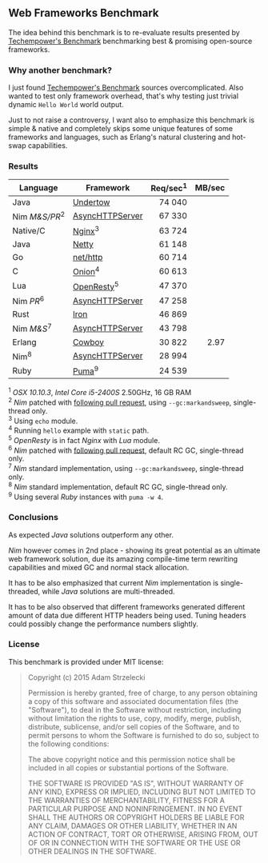 Web Frameworks Benchmark
------------------------
[techempower]: https://www.techempower.com/benchmarks/

The idea behind this benchmark is to re-evaluate results presented by
[Techempower's Benchmark][techempower] benchmarking best & promising
open-source frameworks.


### Why another benchmark?

I just found [Techempower's Benchmark][techempower] sources overcomplicated.
Also wanted to test only framework overhead, that's why testing just trivial
dynamic `Hello World` world output.

Just to not raise a controversy, I want also to emphasize this benchmark is
simple & native and completely skips some unique features of some frameworks
and languages, such as Erlang's natural clustering and hot-swap capabilities.


### Results

[undertow]: http://undertow.io
[netty]: http://netty.io
[go]: http://golang.org/pkg/net/http/
[onion]: https://github.com/davidmoreno/onion
[cowboy]: http://ninenines.eu/docs/en/cowboy/1.0/guide/getting_started/
[nim]: http://nim-lang.org
[puma]: http://puma.io
[echo]: http://wiki.nginx.org/HttpEchoModule
[resty]: http://openresty.org
[iron]: http://ironframework.io
[pull]: https://github.com/Araq/Nim/pull/2244

|  Language    |        Framework        | Req/sec<sup>1</sup> | MB/sec |
| ------------ | ---------------------------------- | --------:| ------:|
| Java         | [Undertow][undertow]               |  74 040  |        |
| Nim *M&S/PR*<sup>2</sup> | [AsyncHTTPServer][nim] |  67 330  |        |
| Native/C     | [Nginx][echo]<sup>3</sup>          |  63 724  |        |
| Java         | [Netty][netty]                     |  61 148  |        |
| Go           | [net/http][go]                     |  60 714  |        |
| C            | [Onion][onion]<sup>4</sup>         |  60 613  |        |
| Lua          | [OpenResty][resty]<sup>5</sup>     |  47 370  |        |
| Nim *PR*<sup>6</sup>     | [AsyncHTTPServer][nim] |  47 258  |        |
| Rust         | [Iron][iron]                       |  46 869  |        |
| Nim *M&S*<sup>7</sup>    | [AsyncHTTPServer][nim] |  43 798  |        |
| Erlang       | [Cowboy][cowboy]                   |  30 822  |  2.97  |
| Nim<sup>8</sup>          | [AsyncHTTPServer][nim] |  28 994  |        |
| Ruby         | [Puma][puma]<sup>9</sup>           |  24 539  |        |

<sup>1</sup> *OSX 10.10.3*, *Intel Core i5-2400S* 2.50GHz, 16 GB RAM  
<sup>2</sup> *Nim* patched with [following pull request][pull],
             using `--gc:markandsweep`, single-thread only.  
<sup>3</sup> Using `echo` module.  
<sup>4</sup> Running `hello` example with `static` path.  
<sup>5</sup> *OpenResty* is in fact *Nginx* with *Lua* module.  
<sup>6</sup> *Nim* patched with [following pull request][pull],
             default RC GC, single-thread only.  
<sup>7</sup> *Nim* standard implementation,
             using `--gc:markandsweep`, single-thread only.  
<sup>8</sup> *Nim* standard implementation,
             default RC GC, single-thread only.  
<sup>9</sup> Using several *Ruby* instances with `puma -w 4`.  


### Conclusions

As expected *Java* solutions outperform any other.

*Nim* however comes in 2nd place - showing its great potential as an ultimate
web framework solution, due its amazing compile-time term rewriting
capabilities and mixed GC and normal stack allocation.

It has to be also emphasized that current *Nim* implementation is
single-threaded, while *Java* solutions are multi-threaded.

It has to be also observed that different frameworks generated different amount
of data due different HTTP headers being used. Tuning headers could possibly
change the performance numbers slightly.

### License

This benchmark is provided under MIT license:

> Copyright (c) 2015 Adam Strzelecki
>
> Permission is hereby granted, free of charge, to any person obtaining
> a copy of this software and associated documentation files (the
> "Software"), to deal in the Software without restriction, including
> without limitation the rights to use, copy, modify, merge, publish,
> distribute, sublicense, and/or sell copies of the Software, and to
> permit persons to whom the Software is furnished to do so, subject to
> the following conditions:
> 
> The above copyright notice and this permission notice shall be
> included in all copies or substantial portions of the Software.
> 
> THE SOFTWARE IS PROVIDED "AS IS", WITHOUT WARRANTY OF ANY KIND,
> EXPRESS OR IMPLIED, INCLUDING BUT NOT LIMITED TO THE WARRANTIES OF
> MERCHANTABILITY, FITNESS FOR A PARTICULAR PURPOSE AND
> NONINFRINGEMENT. IN NO EVENT SHALL THE AUTHORS OR COPYRIGHT HOLDERS BE
> LIABLE FOR ANY CLAIM, DAMAGES OR OTHER LIABILITY, WHETHER IN AN ACTION
> OF CONTRACT, TORT OR OTHERWISE, ARISING FROM, OUT OF OR IN CONNECTION
> WITH THE SOFTWARE OR THE USE OR OTHER DEALINGS IN THE SOFTWARE.
